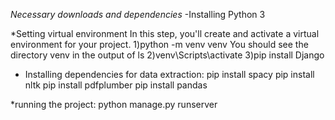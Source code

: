 *Necessary downloads and dependencies*
-Installing Python 3 

*Setting virtual environment
In this step, you'll create and activate a virtual environment for your project.
1)python -m venv venv
You should see the directory venv in the output of ls
2)venv\Scripts\activate
3)pip install Django 

* Installing dependencies for data extraction:
pip install spacy
pip install nltk 
pip install pdfplumber
pip install pandas

*running the project:
python manage.py runserver
